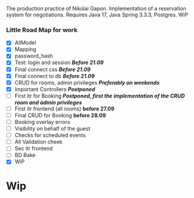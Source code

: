 The production practice of Nikolai Gapon. Implementation of a reservation system for negotiations. Requires Java 17, Java Spring 3.3.3, Postgres.  WiP


### Little Road Map for work


- [x] AllModel  
- [x] Mapping  
- [x] password_hash
- [x] Test: login and session ___Before 21.09___
- [x] Final connect css ___Before 21.09___
- [x] Final connect to db ___Before 21.09___
- [x] CRUD for rooms, admin privileges ___Preferably on weekends___
- [x] Important Controllers ___Postponed___
- [ ] First itr for Booking ___Postponed, first the implementation of the CRUD room and admin privileges___
- [ ] First itr frontend (all rooms) __before 27.09__
- [ ] Final CRUD for Booking __before 28.09__
- [ ] Booking overlay errors
- [ ] Visibility on behalf of the guest
- [ ] Checks for scheduled events
- [ ] All Validation cheek 
- [ ] Sec itr frontend
- [ ] BD Bake
- [x] WiP
# Wip